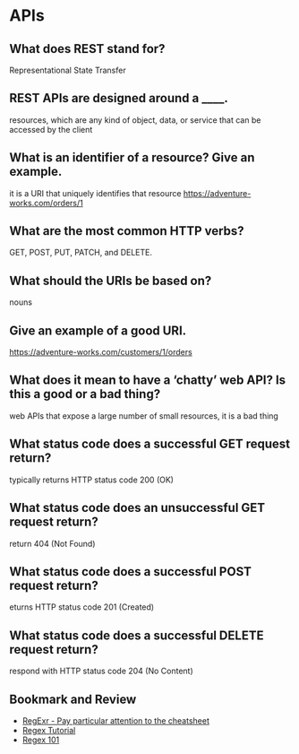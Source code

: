 # APIs

## What does REST stand for?
Representational State Transfer
## REST APIs are designed around a ____.

resources, which are any kind of object, data, or service that can be accessed by the client
## What is an identifier of a resource? Give an example.

it is a URI that uniquely identifies that resource 
https://adventure-works.com/orders/1
## What are the most common HTTP verbs?

GET, POST, PUT, PATCH, and DELETE.
## What should the URIs be based on?

nouns
## Give an example of a good URI.

https://adventure-works.com/customers/1/orders
## What does it mean to have a ‘chatty’ web API? Is this a good or a bad thing?

 web APIs that expose a large number of small resources, it is a bad thing
## What status code does a successful GET request return?

typically returns HTTP status code 200 (OK)
## What status code does an unsuccessful GET request return?

return 404 (Not Found)
## What status code does a successful POST request return?

eturns HTTP status code 201 (Created)
## What status code does a successful DELETE request return?

respond with HTTP status code 204 (No Content)
## Bookmark and Review
- [RegExr - Pay particular attention to the cheatsheet](https://regexr.com/)
- [Regex Tutorial](https://medium.com/factory-mind/regex-tutorial-a-simple-cheatsheet-by-examples-649dc1c3f285)
- [Regex 101](https://regex101.com/)
